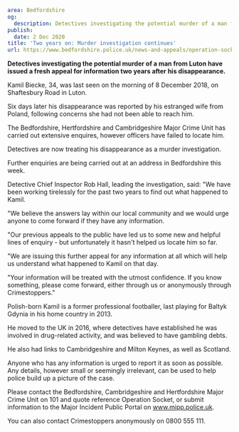 ```yaml
area: Bedfordshire
og:
  description: Detectives investigating the potential murder of a man from Luton have issued a fresh appeal for information two years after his disappearance.
publish:
  date: 2 Dec 2020
title: 'Two years on: Murder investigation continues'
url: https://www.bedfordshire.police.uk/news-and-appeals/operation-socket-dec20
```

**Detectives investigating the potential murder of a man from Luton have issued a fresh appeal for information two years after his disappearance.**

Kamil Biecke, 34, was last seen on the morning of 8 December 2018, on Shaftesbury Road in Luton.

Six days later his disappearance was reported by his estranged wife from Poland, following concerns she had not been able to reach him.

The Bedfordshire, Hertfordshire and Cambridgeshire Major Crime Unit has carried out extensive enquires, however officers have failed to locate him.

Detectives are now treating his disappearance as a murder investigation.

Further enquiries are being carried out at an address in Bedfordshire this week.

Detective Chief Inspector Rob Hall, leading the investigation, said: "We have been working tirelessly for the past two years to find out what happened to Kamil.

"We believe the answers lay within our local community and we would urge anyone to come forward if they have any information.

"Our previous appeals to the public have led us to some new and helpful lines of enquiry - but unfortunately it hasn't helped us locate him so far.

"We are issuing this further appeal for any information at all which will help us understand what happened to Kamil on that day.

"Your information will be treated with the utmost confidence. If you know something, please come forward, either through us or anonymously through Crimestoppers."

Polish-born Kamil is a former professional footballer, last playing for Baltyk Gdynia in his home country in 2013.

He moved to the UK in 2016, where detectives have established he was involved in drug-related activity, and was believed to have gambling debts.

He also had links to Cambridgeshire and Milton Keynes, as well as Scotland.

Anyone who has any information is urged to report it as soon as possible. Any details, however small or seemingly irrelevant, can be used to help police build up a picture of the case.

Please contact the Bedfordshire, Cambridgeshire and Hertfordshire Major Crime Unit on 101 and quote reference Operation Socket, or submit information to the Major Incident Public Portal on www.mipp.police.uk.

You can also contact Crimestoppers anonymously on 0800 555 111.
